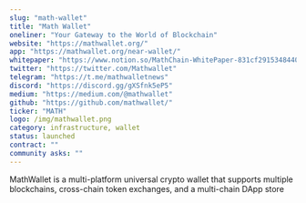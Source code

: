 ```yaml
---
slug: "math-wallet"
title: "Math Wallet"
oneliner: "Your Gateway to the World of Blockchain"
website: "https://mathwallet.org/"
app: "https://mathwallet.org/near-wallet/"
whitepaper: "https://www.notion.so/MathChain-WhitePaper-831cf29153484407ab7305aa13a38bb3"
twitter: "https://twitter.com/Mathwallet"
telegram: "https://t.me/mathwalletnews"
discord: "https://discord.gg/gXSfnk5eP5"
medium: "https://medium.com/@mathwallet"
github: "https://github.com/mathwallet/"
ticker: "MATH"
logo: /img/mathwallet.png
category: infrastructure, wallet
status: launched
contract: ""
community asks: ""
---
```


MathWallet is a multi-platform universal crypto wallet that supports multiple blockchains, cross-chain token exchanges, and a multi-chain DApp store
